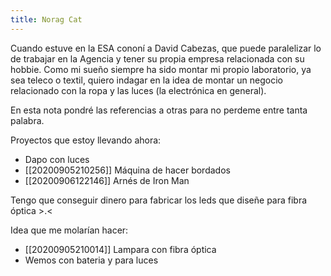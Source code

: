 ```yaml
---
title: Norag Cat
---
```


Cuando estuve en la ESA cononí a David Cabezas, que puede paralelizar lo de trabajar en la Agencia y tener su propia empresa relacionada con su hobbie. Como mi sueño siempre ha sido montar mi propio laboratorio, ya sea teleco o textil, quiero indagar en la idea de montar un negocio relacionado con la ropa y las luces (la electrónica en general).

En esta nota pondré las referencias a otras para no perdeme entre tanta palabra.

Proyectos que estoy llevando ahora:
* Dapo con luces
* [[20200905210256]] Máquina de hacer bordados
* [[20200906122146]] Arnés de Iron Man

Tengo que conseguir dinero para fabricar los leds que diseñe para fibra óptica >.<

Idea que me molarían hacer:
* [[20200905210014]] Lampara con fibra óptica
* Wemos con bateria y para luces 